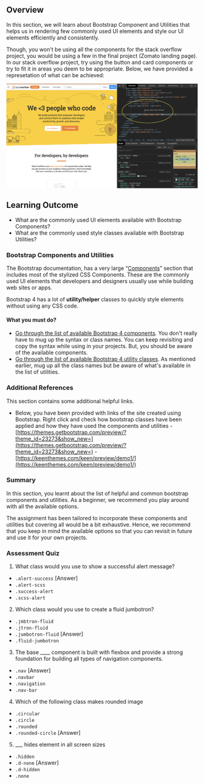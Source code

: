 ## Overview

In this section, we will learn about Bootstrap Component and Utilities that helps us in rendering few commonly used UI elements and style our UI elements efficiently and consistently.

Though, you won't be using all the components for the stack overflow project, you would be using a few in the final project (Zomato landing page). In our stack overflow project, try using the button and card components or try to fit it in areas you deem to be appropriate. Below, we have provided a represetation of what can be achieved:

![Bootstrap component](component/component.png)

## Learning Outcome

- What are the commonly used UI elements available with Bootstrap Components?
- What are the commonly used style classes available with Bootstrap Utilities?

### Bootstrap Components and Utilities

The Bootstrap documentation, has a very large “[Components](https://getbootstrap.com/docs/4.3/components/)” section that includes most of the stylized CSS Components. These are the commonly used UI elements that developers and designers usually use while building web sites or apps.

Bootstrap 4 has a lot of **utility/helper** classes to quickly style elements without using any CSS code.

#### What you must do?

- [Go through the list of available Bootstrap 4 components](https://getbootstrap.com/docs/4.3/components/alerts/). You don't really have to mug up the syntax or class names. You can keep revisiting and copy the syntax while using in your projects. But, you should be aware of the available components.
- [Go through the list of available Bootstrap 4 utility classes](https://getbootstrap.com/docs/4.3/utilities/borders/). As mentioned earlier, mug up all the class names but be aware of what's available in the list of utilities.

### Additional References

This section contains some additional helpful links.

- Below, you have been provided with links of the site created using Bootstrap. Right click and check how bootstrap classes have been applied and how they have used the components and utilities - [https://themes.getbootstrap.com/preview/?theme_id=23273&show_new=](https://themes.getbootstrap.com/preview/?theme_id=23273&show_new=) - [https://keenthemes.com/keen/preview/demo1/](https://keenthemes.com/keen/preview/demo1/)

### Summary

In this section, you learnt about the list of helpful and common bootstrap components and utilities. As a beginner, we recommend you play around with all the available options.

The assignment has been tailored to incorporate these components and utilities but covering all would be a bit exhaustive. Hence, we recommend that you keep in mind the available options so that you can revisit in future and use it for your own projects.

### Assessment Quiz

1. What class would you use to show a successful alert message?

- `.alert-success` [Answer]
- `.alert-scss`
- `.success-alert`
- `.scss-alert`

2. Which class would you use to create a fluid jumbotron?

- `.jmbtron-fluid`
- `.jtron-fluid`
- `.jumbotron-fluid` [Answer]
- `.fluid-jumbotron`

3. The base \_\_\_\_ component is built with flexbox and provide a strong foundation for building all types of navigation components.

- `.nav` [Answer]
- `.navbar`
- `.navigation`
- `.nav-bar`

4. Which of the following class makes rounded image

- `.circular`
- `.circle`
- `.rounded`
- `.rounded-circle` [Answer]

5. \_\_\_ hides element in all screen sizes

- `.hidden`
- `.d-none` [Answer]
- `.d-hidden`
- `.none`
